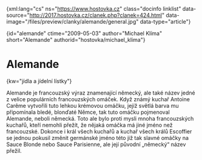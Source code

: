 
{xml:lang="cs" ns="https://www.hostovka.cz" class="docinfo linklist" data-source="http://2017.hostovka.cz/clanek.php?clanek=424.html" data-image="/files/preview/clanky/alemande/general.jpg" data-type="article"}

{id="alemande" ctime="2009-05-03" author="Michael Klíma" short="Alemande" authorid="hostovka/michael_klima"}

# Alemande

<!-- generated attribute kw by user_udpatekw.sh on 2019-04-16, do not edit -->

{kw="jídla a jídelní lístky"}

Alemande je francouzský výraz znamenající německý, ale také název jedné z velice populárních francouzských omáček. Když známý kuchař Antoine Carême vytvořili tuto lehkou krémovou omáčku, jejíž světlá barva mu připomínala bledé, blonďaté Němce, tak tuto omáčku pojmenoval Alemande, neboli německá. Toto ale bylo proti mysli mnoha francouzských kuchařů, kteří nemohli přežít, že nějaká omáčka má jiné jméno než francouzské. Dokonce i král všech kuchařů a kuchař všech králů Escoffier se jednou pokusil změnit germánské jméno této již tak slavné omáčky na Sauce Blonde nebo Sauce Parisienne, ale její původní „německý“ název přežil.

